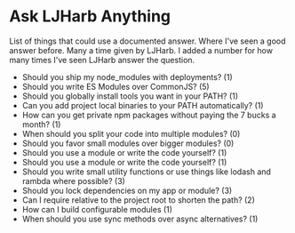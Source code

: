 # Ask LJHarb Anything
List of things that could use a documented answer. Where I've seen a good answer before. Many a time given by LJHarb. I added a number for how many times I've seen LJHarb answer the question.
* Should you ship my node_modules with deployments? (1)
* Should you write ES Modules over CommonJS? (5)
* Should you globally install tools you want in your PATH? (1)
* Can you add project local binaries to your PATH automatically? (1)
* How can you get private npm packages without paying the 7 bucks a month? (1)
* When should you split your code into multiple modules? (0)
* Should you favor small modules over bigger modules? (0)
* Should you use a module or write the code yourself? (1)
* Should you use a module or write the code yourself? (1)
* Should you write small utility functions or use things like lodash and rambda where possible? (3)
* Should you lock dependencies on my app or module? (3)
* Can I require relative to the project root to shorten the path? (2)
* How can I build configurable modules (1)
* When should you use sync methods over async alternatives? (1)
